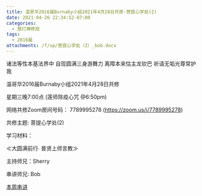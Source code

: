 ```yaml
---
title: 温哥华2016届Burnaby小组2021年4月28日共修-菩提心学处(2)
date: 2021-04-26 22:34:52-07:00
categories:
  - 慧灯禅修班
tags:
  - 2016届
attachments: /f/up/菩提心学处（2）_bob.docx
---
```

诸法等性本基法界中 自现圆满三身游舞力 离障本来怙主龙钦巴 祈请无垢光尊常护我

温哥华2016届Burnaby小组2021年4月28日共修 

星期三晚7:00点 (莲师除疫心咒 @6:50pm)

网络共修Zoom房间号码： 7789995278 (<https://zoom.us/j/7789995278>)

共修主题: 菩提心学处(2)


学习材料：

≪大圆满前行∙ 普贤上师言教≫ 　


主持师兄：Sherry

串讲师兄: Bob

[本周串讲](https://hdvblob.blob.core.windows.net/hdv/f/up/菩提心学处（2）_bob.docx)
